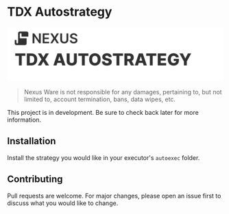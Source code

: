 # TDX Autostrategy

![badge](https://github.com/nexus-ware/.github/blob/a026858781f4b73deac1aa5480091767439323b5/assets/tdx_autostrategy.png)

> Nexus Ware is not responsible for any damages, pertaining to, but not limited to, account termination, bans, data wipes, etc.

This project is in development. Be sure to check back later for more information.

## Installation

Install the strategy you would like in your executor's `autoexec` folder.

## Contributing

Pull requests are welcome. For major changes, please open an issue first to discuss what you would like to change.

